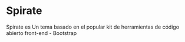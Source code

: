 # Spirate
Spirate es Un tema basado en el popular kit de herramientas de código abierto front-end - Bootstrap
